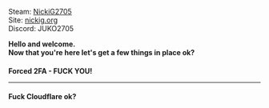 Steam: [NickiG2705<br>](https://steamcommunity.com/id/NickiG2705)
Site: [nickig.org<br>](https://nickig.org/)
Discord: JUKO2705<b>

<b>Hello and welcome.</b><br>
Now that you're here let's get a few things in place ok?<br>

<h4>Forced 2FA - FUCK YOU!</4><hr>
<h4>Fuck Cloudflare ok?</h4>
